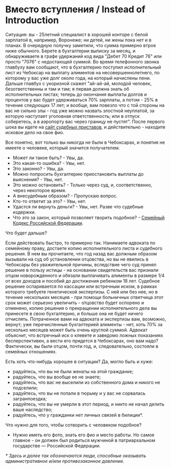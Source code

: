 # Вместо вступления / Instead of Introduction

Ситуация: вы - 25летний специалист в хорошей конторе с белой зарплатой в, например, Воронеже; ни детей, ни жены пока нет и в планах. В очередную получку заметили, что сумма примерно втрое ниже обычного. Берете в бухгалтерии выписку за месяц, и обнаруживаете в графе удержаний код вида "Дебет 70 Кредит 76" или просто "7076" с недостающей суммой. Во время телефонного звонка главбуху вам сообщают, что в бухгалтерию поступил исполнительный лист из Чебоксар на выплату алиментов на несовершеннолетнего, по которому у вас уже долг около года, на который начислены пени. Дальше главбух с укоризной скажет "ай-ай-ай, молодой человек, безответственны и там и там; я первая должна знать об исполнительных листах; теперь до окончания выплаты долгов и процентов у вас будет удерживаться 70% зарплаты, а потом - 25% в течение следующих 17 лет; и вообще, вам повезло что с той стороны на вас не сильно злы - год уже можно назвать злостной неуплатой, за которую наступает уголовная ответственность; или в отпуск соберетесь, а в аэропорту вас через границу не пустят". После первого шока вы идете на [сайт судебных приставов](http://fssprus.ru/), и действительно - находите исковое дело на свое фио.

Все понятно, вот только вы никогда не были в Чебоксарах, и понятия не имеете о человеке, который значится получателем.

- Может ли такое быть? - Увы, да.
- Это какая-то ошибка? - Увы, нет.
- Это законно? - Увы, да.
- Можно попросить бухгалтерию приостановить выплаты до выяснения? - Увы, нет.
- Это можно остановить? - Только через суд, и, соответственно, через некоторое время.
- А внесудебным образом? - Пропускаю вопрос.
- Кто-то ответит за это? - Увы, нет.
- Удастся ли вернуть деньги? - Увы, нет. Разве что судебные издержки.
- Что это за закон, который позволяет творить подобное? - [Семейный Кодекс Российской Федерации](http://base.garant.ru/10105807/).

Что будет дальше?

Если действовать быстро, то примерно так. Нанимаете адвоката по семейному праву, достаете копию исполнительного листа и судебного решения. В нем вы прочитаете, что год назад вас должным образом вызывали на суд об установлении отцовства, но вы не явились в Чебоксары без уважительной причины, вследствие чего суд принял решение в пользу истицы - на основании свидетельств вас признали отцом новорожденного и обязали выплачивать алименты в размере 1/4 от всех доходов и пособий до достижения ребенком 18 лет. Судебное решение оспаривается по кассации или встречным иском, в рамках которого требуете генетической экспертизы. С ней или без нее, но в течение нескольких месяцев - при помощи больничных ответчица этот срок может серьезно увеличить - отцовство будет оспорено и отменено, копию решения о прекращении исполнительного дела вы принесете в свою бухгалтерию, и больше она не будет ничего отчислять. Потраченное вами на адвоката и экспертизы вам, возможно, вернут; уже перечисленные бухгалтерией алименты - нет, хоть 70% за несколько месяцев может быть очень круглой суммой. Адвокат объяснит, что встречный иск о клевете и заведомо ложных показаниях бесперспективен, а вести его придется в Чебоксарах, оно вам надо? Фактически, вы были отцом, почти год, и, следовательно, состояли в семейных отношениях.

Есть хоть что-нибудь хорошее в ситуации? Да, могло быть и хуже:

- радуйтесь, что вы не были женаты на этой гражданке;
- радуйтесь, что вы вообще ее не знаете;
- радуйтесь, что вас не выселили из собственного дома и никого не подселили;
- радуйтесь, что вы не попали в тюрьму и у вас не сорвалась загранпоездка;
- радуйтесь, что вы не умерли в этот период, и никто не начал делить ваше наследство;
- радуйтесь, что у гражданки нет личных связей в билиции*.

Что нужно для того, чтобы сотворить с человеком подобное?
- Нужно иметь его фото, знать его фио и место работы. Но самое главное - он должен был родиться мужчиной в патриархальном государстве &mdash; Российской Федерации.

_* Здесь и далее так обозначаются люди, способные оказывать административное и/или противозаконное давление._